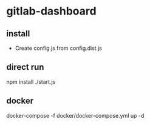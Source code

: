 # gitlab-dashboard

## install

* Create config.js from config.dist.js

## direct run

npm install
./start.js

## docker

docker-compose -f docker/docker-compose.yml up -d
